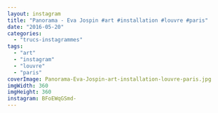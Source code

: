 ```yaml
---
layout: instagram
title: "Panorama - Eva Jospin #art #installation #louvre #paris"
date: "2016-05-20"
categories: 
  - "trucs-instagrammes"
tags: 
  - "art"
  - "instagram"
  - "louvre"
  - "paris"
coverImage: Panorama-Eva-Jospin-art-installation-louvre-paris.jpg
imgWidth: 360
imgHeight: 360
instagram: BFoEWqGSmd-
---
```

